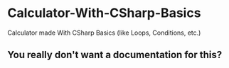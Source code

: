 # Calculator-With-CSharp-Basics
Calculator made With CSharp Basics (like Loops, Conditions, etc.)
## You really don't want a documentation for this?
